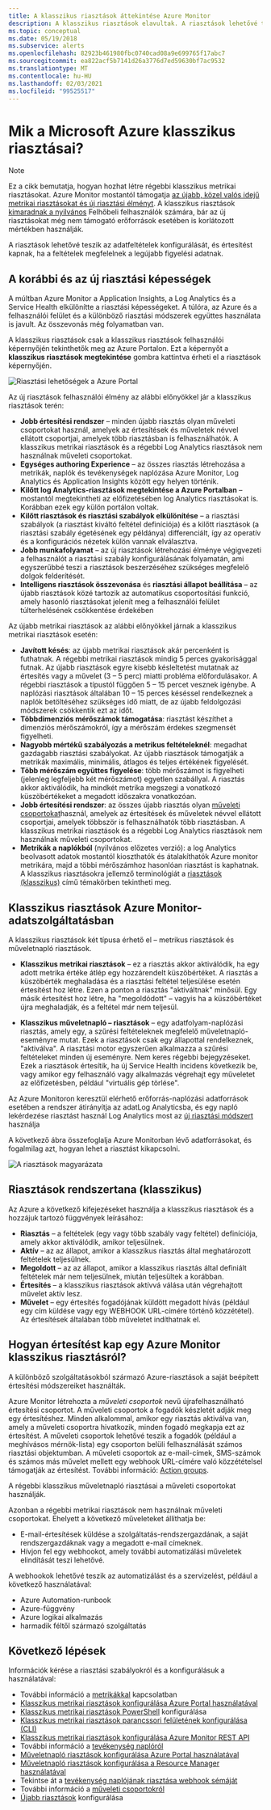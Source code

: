 ```yaml
---
title: A klasszikus riasztások áttekintése Azure Monitor
description: A klasszikus riasztások elavultak. A riasztások lehetővé teszik az Azure-erőforrások metrikáinak, eseményeinek vagy naplófájljainak figyelését, és értesítést kapnak, ha teljesül egy megadott feltétel.
ms.topic: conceptual
ms.date: 05/19/2018
ms.subservice: alerts
ms.openlocfilehash: 82923b461980fbc0740cad08a9e699765f17abc7
ms.sourcegitcommit: ea822acf5b7141d26a3776d7ed59630bf7ac9532
ms.translationtype: MT
ms.contentlocale: hu-HU
ms.lasthandoff: 02/03/2021
ms.locfileid: "99525517"
---
```

# <a name="what-are-classic-alerts-in-microsoft-azure"></a>Mik a Microsoft Azure klasszikus riasztásai?

> [!NOTE]
> Ez a cikk bemutatja, hogyan hozhat létre régebbi klasszikus metrikai riasztásokat. Azure Monitor mostantól támogatja [az újabb, közel valós idejű metrikai riasztásokat és új riasztási élményt](./alerts-overview.md). A klasszikus riasztások [kimaradnak a nyilvános](./monitoring-classic-retirement.md) Felhőbeli felhasználók számára, bár az új riasztásokat még nem támogató erőforrások esetében is korlátozott mértékben használják.
>

A riasztások lehetővé teszik az adatfeltételek konfigurálását, és értesítést kapnak, ha a feltételek megfelelnek a legújabb figyelési adatnak.

## <a name="old-and-new-alerting-capabilities"></a>A korábbi és az új riasztási képességek

A múltban Azure Monitor a Application Insights, a Log Analytics és a Service Health elkülönítte a riasztási képességeket. A túlóra, az Azure és a felhasználói felület és a különböző riasztási módszerek együttes használata is javult. Az összevonás még folyamatban van.

A klasszikus riasztások csak a klasszikus riasztások felhasználói képernyőjén tekinthetők meg az Azure Portalon. Ezt a képernyőt a **klasszikus riasztások megtekintése** gombra kattintva érheti el a riasztások képernyőjén. 

 ![Riasztási lehetőségek a Azure Portal](media/alerts-classic.overview/monitor-alert-screen2.png)

Az új riasztások felhasználói élmény az alábbi előnyökkel jár a klasszikus riasztások terén:
- **Jobb értesítési rendszer** – minden újabb riasztás olyan műveleti csoportokat használ, amelyek az értesítések és műveletek névvel ellátott csoportjai, amelyek több riasztásban is felhasználhatók. A klasszikus metrikai riasztások és a régebbi Log Analytics riasztások nem használnak műveleti csoportokat.
- **Egységes authoring Experience** – az összes riasztás létrehozása a metrikák, naplók és tevékenységek naplózása Azure Monitor, Log Analytics és Application Insights között egy helyen történik.
- **Kilőtt log Analytics-riasztások megtekintése a Azure Portalban** – mostantól megtekintheti az előfizetésében log Analytics riasztásokat is. Korábban ezek egy külön portálon voltak.
- **Kilőtt riasztások és riasztási szabályok elkülönítése** – a riasztási szabályok (a riasztást kiváltó feltétel definíciója) és a kilőtt riasztások (a riasztási szabály égetésének egy példánya) differenciált, így az operatív és a konfigurációs nézetek külön vannak elválasztva.
- **Jobb munkafolyamat** – az új riasztások létrehozási élménye végigvezeti a felhasználót a riasztási szabály konfigurálásának folyamatán, ami egyszerűbbé teszi a riasztások beszerzéséhez szükséges megfelelő dolgok felderítését.
- **Intelligens riasztások összevonása** és **riasztási állapot beállítása**  – az újabb riasztások közé tartozik az automatikus csoportosítási funkció, amely hasonló riasztásokat jelenít meg a felhasználói felület túlterhelésének csökkentése érdekében 

Az újabb metrikai riasztások az alábbi előnyökkel járnak a klasszikus metrikai riasztások esetén:
- **Javított késés**: az újabb metrikai riasztások akár percenként is futhatnak. A régebbi metrikai riasztások mindig 5 perces gyakorisággal futnak. Az újabb riasztások egyre kisebb késleltetést mutatnak az értesítés vagy a művelet (3 – 5 perc) miatti probléma előfordulásakor. A régebbi riasztások a típustól függően 5 – 15 percet vesznek igénybe.  A naplózási riasztások általában 10 – 15 perces késéssel rendelkeznek a naplók betöltéséhez szükséges idő miatt, de az újabb feldolgozási módszerek csökkentik ezt az időt. 
- **Többdimenziós mérőszámok támogatása**: riasztást készíthet a dimenziós mérőszámokról, így a mérőszám érdekes szegmensét figyelheti.
- **Nagyobb mértékű szabályozás a metrikus feltételeknél**: megadhat gazdagabb riasztási szabályokat. Az újabb riasztások támogatják a metrikák maximális, minimális, átlagos és teljes értékének figyelését.
- **Több mérőszám együttes figyelése**: több mérőszámot is figyelheti (jelenleg legfeljebb két mérőszámot) egyetlen szabállyal. A riasztás akkor aktiválódik, ha mindkét metrika megszegi a vonatkozó küszöbértékeket a megadott időszakra vonatkozóan.
- **Jobb értesítési rendszer**: az összes újabb riasztás olyan [műveleti csoportokat](./action-groups.md)használ, amelyek az értesítések és műveletek névvel ellátott csoportjai, amelyek többször is felhasználhatók több riasztásban.  A klasszikus metrikai riasztások és a régebbi Log Analytics riasztások nem használnak műveleti csoportokat. 
- **Metrikák a naplókból** (nyilvános előzetes verzió): a log Analytics beolvasott adatok mostantól kioszthatók és átalakíthatók Azure monitor metrikára, majd a többi mérőszámhoz hasonlóan riasztást is kaphatnak. A klasszikus riasztásokra jellemző terminológiát a [riasztások (klasszikus)]() című témakörben tekintheti meg. 


## <a name="classic-alerts-on-azure-monitor-data"></a>Klasszikus riasztások Azure Monitor-adatszolgáltatásban
A klasszikus riasztások két típusa érhető el – metrikus riasztások és műveletnapló riasztások.

* **Klasszikus metrikai riasztások** – ez a riasztás akkor aktiválódik, ha egy adott metrika értéke átlép egy hozzárendelt küszöbértéket. A riasztás a küszöbérték meghaladása és a riasztási feltétel teljesülése esetén értesítést hoz létre. Ezen a ponton a riasztás "aktiváltnak" minősül. Egy másik értesítést hoz létre, ha "megoldódott" – vagyis ha a küszöbértéket újra meghaladják, és a feltétel már nem teljesül.

* **Klasszikus műveletnapló – riasztások** – egy adatfolyam-naplózási riasztás, amely egy, a szűrési feltételeknek megfelelő műveletnapló-eseményre mutat. Ezek a riasztások csak egy állapottal rendelkeznek, "aktiválva". A riasztási motor egyszerűen alkalmazza a szűrési feltételeket minden új eseményre. Nem keres régebbi bejegyzéseket. Ezek a riasztások értesítik, ha új Service Health incidens következik be, vagy amikor egy felhasználó vagy alkalmazás végrehajt egy műveletet az előfizetésben, például "virtuális gép törlése".

Az Azure Monitoron keresztül elérhető erőforrás-naplózási adatforrások esetében a rendszer átirányítja az adatLog Analyticsba, és egy napló lekérdezése riasztást használ Log Analytics most az [új riasztási módszert](./alerts-overview.md) használja 

A következő ábra összefoglalja Azure Monitorban lévő adatforrásokat, és fogalmilag azt, hogyan lehet a riasztást kikapcsolni.

![A riasztások magyarázata](media/alerts-classic.overview/Alerts_Overview_Resource_v5.png)

## <a name="taxonomy-of-alerts-classic"></a>Riasztások rendszertana (klasszikus)
Az Azure a következő kifejezéseket használja a klasszikus riasztások és a hozzájuk tartozó függvények leírásához:
* **Riasztás** – a feltételek (egy vagy több szabály vagy feltétel) definíciója, amely akkor aktiválódik, amikor teljesülnek.
* **Aktív** – az az állapot, amikor a klasszikus riasztás által meghatározott feltételek teljesülnek.
* **Megoldott** – az az állapot, amikor a klasszikus riasztás által definiált feltételek már nem teljesülnek, miután teljesültek a korábban.
* **Értesítés** – a klasszikus riasztások aktívvá válása után végrehajtott művelet aktív lesz.
* **Művelet** – egy értesítés fogadójának küldött megadott hívás (például egy cím küldése vagy egy WEBHOOK URL-címére történő közzététel). Az értesítések általában több műveletet indíthatnak el.

## <a name="how-do-i-receive-a-notification-from-an-azure-monitor-classic-alert"></a>Hogyan értesítést kap egy Azure Monitor klasszikus riasztásról?
A különböző szolgáltatásokból származó Azure-riasztások a saját beépített értesítési módszereiket használták. 

Azure Monitor létrehozta a *műveleti csoportok* nevű újrafelhasználható értesítési csoportot. A műveleti csoportok a fogadók készletét adják meg egy értesítéshez. Minden alkalommal, amikor egy riasztás aktiválva van, amely a műveleti csoportra hivatkozik, minden fogadó megkapja ezt az értesítést. A műveleti csoportok lehetővé teszik a fogadók (például a meghívásos mérnök-lista) egy csoporton belüli felhasználását számos riasztási objektumban. A műveleti csoportok az e-mail-címek, SMS-számok és számos más művelet mellett egy webhook URL-címére való közzétételsel támogatják az értesítést.  További információ: [Action groups](./action-groups.md). 

A régebbi klasszikus műveletnapló riasztásai a műveleti csoportokat használják.

Azonban a régebbi metrikai riasztások nem használnak műveleti csoportokat. Ehelyett a következő műveleteket állíthatja be: 
- E-mail-értesítések küldése a szolgáltatás-rendszergazdának, a saját rendszergazdáknak vagy a megadott e-mail címeknek.
- Hívjon fel egy webhookot, amely további automatizálási műveletek elindítását teszi lehetővé.

A webhookok lehetővé teszik az automatizálást és a szervizelést, például a következő használatával:
- Azure Automation-runbook
- Azure-függvény
- Azure logikai alkalmazás
- harmadik féltől származó szolgáltatás

## <a name="next-steps"></a>Következő lépések
Információk kérése a riasztási szabályokról és a konfigurálásuk a használatával:

* További információ a [metrikákkal](data-platform.md) kapcsolatban
* [Klasszikus metrikai riasztások konfigurálása Azure Portal használatával](alerts-classic-portal.md)
* [Klasszikus metrikai riasztások PowerShell](alerts-classic-portal.md) konfigurálása
* [Klasszikus metrikai riasztások parancssori felületének konfigurálása (CLI)](alerts-classic-portal.md)
* [Klasszikus metrikai riasztások konfigurálása Azure Monitor REST API](/rest/api/monitor/alertrules)
* További információ a [tevékenység naplóról](platform-logs-overview.md)
* [Műveletnapló riasztások konfigurálása Azure Portal használatával](activity-log-alerts.md)
* [Műveletnapló riasztások konfigurálása a Resource Manager használatával](alerts-activity-log.md)
* Tekintse át a [tevékenység naplójának riasztása webhook sémáját](activity-log-alerts-webhook.md)
* További információ a [műveleti csoportokról](action-groups.md)
* [Újabb riasztások](alerts-metric.md) konfigurálása

